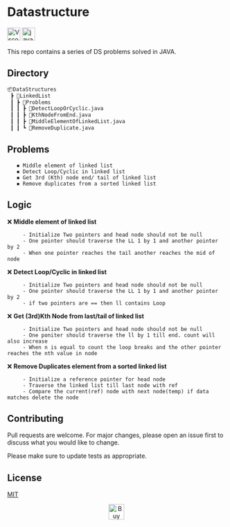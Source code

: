 # Datastructure
<p>
<img src="https://www.vectorlogo.zone/logos/visualstudio_code/visualstudio_code-icon.svg" alt="Vscode" width="30" height="30"/>
<img src="https://www.vectorlogo.zone/logos/java/java-icon.svg" alt="java" width="30" height="30"/>
</p> 

This repo contains a series of DS problems solved in JAVA.

## Directory

```bash
📦DataStructures
 ┣ 📂LinkedList
 ┃ ┣ 📂Problems
 ┃ ┃ ┣ 📜DetectLoopOrCyclic.java
 ┃ ┃ ┣ 📜KthNodeFromEnd.java
 ┃ ┃ ┣ 📜MiddleElementOfLinkedList.java
 ┃ ┃ ┗ 📜RemoveDuplicate.java
```

## Problems

```
   ◾ Middle element of linked list
   ◾ Detect Loop/Cyclic in linked list
   ◾ Get 3rd (Kth) node end/ tail of linked list
   ◾ Remove duplicates from a sorted linked list
```

## Logic
❌ __Middle element of linked list__
```
     - Initialize Two pointers and head node should not be null
     - One pointer should traverse the LL 1 by 1 and another pointer by 2
     - When one pointer reaches the tail another reaches the mid of node

```
❌ __Detect Loop/Cyclic in linked list__
```
     - Initialize Two pointers and head node should not be null
     - One pointer should traverse the LL 1 by 1 and another pointer by 2
     - if two pointers are == then ll contains Loop

```
❌ __Get (3rd)Kth Node from last/tail of linked list__
```
     - Initialize Two pointers and head node should not be null
     - One poniter should traverse the ll by 1 till end. count will also increase
     - When n is equal to count the loop breaks and the other pointer reaches the nth value in node

```
❌ __Remove Duplicates element from a sorted linked list__
```
     - Initialize a reference pointer for head node
     - Traverse the linked list till last node with ref
     - Compare the current(ref) node with next node(temp) if data matches delete the node

```
## Contributing
Pull requests are welcome. For major changes, please open an issue first to discuss what you would like to change.

Please make sure to update tests as appropriate.

## License
[MIT](https://choosealicense.com/licenses/mit/)

<p align="center">
<a href='https://ko-fi.com/C0C12CBIQ' target='_blank'><img height='36' style='border:0px;height:36px;' src='https://cdn.ko-fi.com/cdn/kofi3.png?v=5' border='5' alt='Buy Me a Coffee at ko-fi.com' /></a>
</p>
